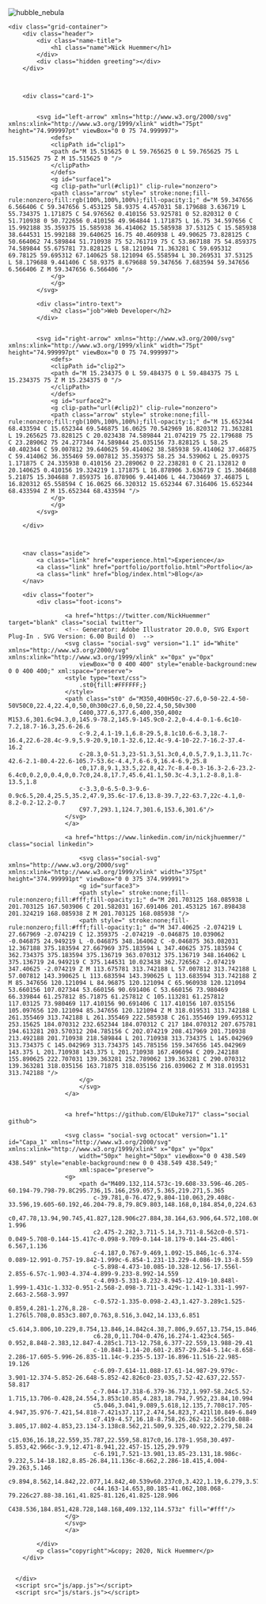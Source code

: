 <!DOCTYPE html>
<!-- HTML validated on 1/5/21 11:50am -->
<html lang="en">
<head>
    <meta charset="UTF-8">
    <meta name="viewport" content="width=device-width, initial-scale=1.0">
    <link rel="stylesheet" href="css/normalize.css">
    <link rel="stylesheet" href="css/styles.css">
    <link rel="preconnect" href="https://fonts.gstatic.com">
    <link rel="preconnect" href="https://fonts.gstatic.com">
    <link rel="preconnect" href="https://fonts.gstatic.com">
    <link href="https://fonts.googleapis.com/css2?family=Audiowide&display=swap" rel="stylesheet"> 
    <link href="https://fonts.googleapis.com/css2?family=Catamaran:wght@500&display=swap" rel="stylesheet">
    <title>Nick Huemmer</title>
</head>
<body>
    <canvas id="starfield" width="321" height="1500"></canvas>
    <!-- <canvas id="nebula" width="1068" height="1043"></canvas>    -->
    <img class="nebula" src="img/Hubble_Image_Base_size.png" alt="hubble_nebula">
   
    <div class="grid-container">
        <div class="header">
            <div class="name-title">
                <h1 class="name">Nick Huemmer</h1>
            </div>
            <div class="hidden greeting"></div>    
        </div>


        
        <div class="card-1">    
            
            
            <svg id="left-arrow" xmlns="http://www.w3.org/2000/svg" xmlns:xlink="http://www.w3.org/1999/xlink" width="75pt" height="74.999997pt" viewBox="0 0 75 74.999997">
                <defs>
                <clipPath id="clip1">
                <path d="M 15.515625 0 L 59.765625 0 L 59.765625 75 L 15.515625 75 Z M 15.515625 0 "/>
                </clipPath>
                </defs>
                <g id="surface1">
                <g clip-path="url(#clip1)" clip-rule="nonzero">
                <path class="arrow" style=" stroke:none;fill-rule:nonzero;fill:rgb(100%,100%,100%);fill-opacity:1;" d="M 59.347656 6.566406 C 59.347656 5.453125 58.9375 4.457031 58.179688 3.636719 L 55.734375 1.171875 C 54.976562 0.410156 53.925781 0 52.820312 0 C 51.710938 0 50.722656 0.410156 49.964844 1.171875 L 16.75 34.597656 C 15.992188 35.359375 15.585938 36.414062 15.585938 37.53125 C 15.585938 38.644531 15.992188 39.640625 16.75 40.460938 L 49.90625 73.828125 C 50.664062 74.589844 51.710938 75 52.761719 75 C 53.867188 75 54.859375 74.589844 55.675781 73.828125 L 58.121094 71.363281 C 59.695312 69.78125 59.695312 67.140625 58.121094 65.558594 L 30.269531 37.53125 L 58.179688 9.441406 C 58.9375 8.679688 59.347656 7.683594 59.347656 6.566406 Z M 59.347656 6.566406 "/>
                </g>
                </g>
            </svg>            
            
            <div class="intro-text">                
                <h2 class="job">Web Developer</h2>
            </div> 
            
           
            <svg id="right-arrow" xmlns="http://www.w3.org/2000/svg" xmlns:xlink="http://www.w3.org/1999/xlink" width="75pt" height="74.999997pt" viewBox="0 0 75 74.999997">
                <defs>
                <clipPath id="clip2">
                <path d="M 15.234375 0 L 59.484375 0 L 59.484375 75 L 15.234375 75 Z M 15.234375 0 "/>
                </clipPath>
                </defs>
                <g id="surface2">
                <g clip-path="url(#clip2)" clip-rule="nonzero">
                <path class="arrow" style=" stroke:none;fill-rule:nonzero;fill:rgb(100%,100%,100%);fill-opacity:1;" d="M 15.652344 68.433594 C 15.652344 69.546875 16.0625 70.542969 16.820312 71.363281 L 19.265625 73.828125 C 20.023438 74.589844 21.074219 75 22.179688 75 C 23.289062 75 24.277344 74.589844 25.035156 73.828125 L 58.25 40.402344 C 59.007812 39.640625 59.414062 38.585938 59.414062 37.46875 C 59.414062 36.355469 59.007812 35.359375 58.25 34.539062 L 25.09375 1.171875 C 24.335938 0.410156 23.289062 0 22.238281 0 C 21.132812 0 20.140625 0.410156 19.324219 1.171875 L 16.878906 3.636719 C 15.304688 5.21875 15.304688 7.859375 16.878906 9.441406 L 44.730469 37.46875 L 16.820312 65.558594 C 16.0625 66.320312 15.652344 67.316406 15.652344 68.433594 Z M 15.652344 68.433594 "/>
                </g>
                </g>
            </svg>
            
        </div>

        
       
        <nav class="aside">
            <a class="link" href="experience.html">Experience</a>
            <a class="link" href="portfolio/portfolio.html">Portfolio</a>
            <a class="link" href="blog/index.html">Blog</a>
        </nav>
        
        <div class="footer">
            <div class="foot-icons">
                
                    <a href="https://twitter.com/NickHuemmer" target="blank" class="social twitter">
                    <!-- Generator: Adobe Illustrator 20.0.0, SVG Export Plug-In . SVG Version: 6.00 Build 0)  -->
                    <svg class= "social-svg" version="1.1" id="White" xmlns="http://www.w3.org/2000/svg" xmlns:xlink="http://www.w3.org/1999/xlink" x="0px" y="0px"
                        viewBox="0 0 400 400" style="enable-background:new 0 0 400 400;" xml:space="preserve">
                    <style type="text/css">
                        .st0{fill:#FFFFFF;}
                    </style>
                    <path class="st0" d="M350,400H50c-27.6,0-50-22.4-50-50V50C0,22.4,22.4,0,50,0h300c27.6,0,50,22.4,50,50v300
                        C400,377.6,377.6,400,350,400z M153.6,301.6c94.3,0,145.9-78.2,145.9-145.9c0-2.2,0-4.4-0.1-6.6c10-7.2,18.7-16.3,25.6-26.6
                        c-9.2,4.1-19.1,6.8-29.5,8.1c10.6-6.3,18.7-16.4,22.6-28.4c-9.9,5.9-20.9,10.1-32.6,12.4c-9.4-10-22.7-16.2-37.4-16.2
                        c-28.3,0-51.3,23-51.3,51.3c0,4,0.5,7.9,1.3,11.7c-42.6-2.1-80.4-22.6-105.7-53.6c-4.4,7.6-6.9,16.4-6.9,25.8
                        c0,17.8,9.1,33.5,22.8,42.7c-8.4-0.3-16.3-2.6-23.2-6.4c0,0.2,0,0.4,0,0.7c0,24.8,17.7,45.6,41.1,50.3c-4.3,1.2-8.8,1.8-13.5,1.8
                        c-3.3,0-6.5-0.3-9.6-0.9c6.5,20.4,25.5,35.2,47.9,35.6c-17.6,13.8-39.7,22-63.7,22c-4.1,0-8.2-0.2-12.2-0.7
                        C97.7,293.1,124.7,301.6,153.6,301.6"/>
                    </svg>
                    </a>
               
                    <a href="https://www.linkedin.com/in/nickjhuemmer/" class="social linkedin">
                        
                        <svg class="social-svg" xmlns="http://www.w3.org/2000/svg" xmlns:xlink="http://www.w3.org/1999/xlink" width="375pt" height="374.999991pt" viewBox="0 0 375 374.999991">
                        <g id="surface3">
                        <path style=" stroke:none;fill-rule:nonzero;fill:#fff;fill-opacity:1;" d="M 201.703125 168.085938 L 201.703125 167.503906 C 201.582031 167.691406 201.453125 167.898438 201.324219 168.085938 Z M 201.703125 168.085938 "/>
                        <path style=" stroke:none;fill-rule:nonzero;fill:#fff;fill-opacity:1;" d="M 347.40625 -2.074219 L 27.667969 -2.074219 C 12.359375 -2.074219 -0.046875 10.039062 -0.046875 24.949219 L -0.046875 348.164062 C -0.046875 363.082031 12.367188 375.183594 27.667969 375.183594 L 347.40625 375.183594 C 362.734375 375.183594 375.136719 363.070312 375.136719 348.164062 L 375.136719 24.949219 C 375.144531 10.023438 362.726562 -2.074219 347.40625 -2.074219 Z M 113.675781 313.742188 L 57.007812 313.742188 L 57.007812 143.390625 L 113.683594 143.390625 L 113.683594 313.742188 Z M 85.347656 120.121094 L 84.96875 120.121094 C 65.960938 120.121094 53.660156 107.027344 53.660156 90.691406 C 53.660156 73.980469 66.339844 61.257812 85.71875 61.257812 C 105.113281 61.257812 117.03125 73.980469 117.410156 90.691406 C 117.410156 107.035156 105.097656 120.121094 85.347656 120.121094 Z M 318.019531 313.742188 L 261.355469 313.742188 L 261.355469 222.585938 C 261.355469 199.695312 253.15625 184.070312 232.652344 184.070312 C 217 184.070312 207.675781 194.613281 203.570312 204.785156 C 202.074219 208.417969 201.710938 213.492188 201.710938 218.589844 L 201.710938 313.734375 L 145.042969 313.734375 C 145.042969 313.734375 145.785156 159.347656 145.042969 143.375 L 201.710938 143.375 L 201.710938 167.496094 C 209.242188 155.890625 222.707031 139.363281 252.789062 139.363281 C 290.070312 139.363281 318.035156 163.71875 318.035156 216.039062 Z M 318.019531 313.742188 "/>
                        </g>
                        </svg>
                    </a>
                
               
                    <a href="https://github.com/ElDuke717" class="social github">
                    
                    <svg class= "social-svg octocat" version="1.1" id="Capa_1" xmlns="http://www.w3.org/2000/svg" xmlns:xlink="http://www.w3.org/1999/xlink" x="0px" y="0px"
                        width="50px" height="50px" viewBox="0 0 438.549 438.549" style="enable-background:new 0 0 438.549 438.549;"
                        xml:space="preserve">
                    <g>
                        <path d="M409.132,114.573c-19.608-33.596-46.205-60.194-79.798-79.8C295.736,15.166,259.057,5.365,219.271,5.365
                            c-39.781,0-76.472,9.804-110.063,29.408c-33.596,19.605-60.192,46.204-79.8,79.8C9.803,148.168,0,184.854,0,224.63
                            c0,47.78,13.94,90.745,41.827,128.906c27.884,38.164,63.906,64.572,108.063,79.227c5.14,0.954,8.945,0.283,11.419-1.996
                            c2.475-2.282,3.711-5.14,3.711-8.562c0-0.571-0.049-5.708-0.144-15.417c-0.098-9.709-0.144-18.179-0.144-25.406l-6.567,1.136
                            c-4.187,0.767-9.469,1.092-15.846,1c-6.374-0.089-12.991-0.757-19.842-1.999c-6.854-1.231-13.229-4.086-19.13-8.559
                            c-5.898-4.473-10.085-10.328-12.56-17.556l-2.855-6.57c-1.903-4.374-4.899-9.233-8.992-14.559
                            c-4.093-5.331-8.232-8.945-12.419-10.848l-1.999-1.431c-1.332-0.951-2.568-2.098-3.711-3.429c-1.142-1.331-1.997-2.663-2.568-3.997
                            c-0.572-1.335-0.098-2.43,1.427-3.289c1.525-0.859,4.281-1.276,8.28-1.276l5.708,0.853c3.807,0.763,8.516,3.042,14.133,6.851
                            c5.614,3.806,10.229,8.754,13.846,14.842c4.38,7.806,9.657,13.754,15.846,17.847c6.184,4.093,12.419,6.136,18.699,6.136
                            c6.28,0,11.704-0.476,16.274-1.423c4.565-0.952,8.848-2.383,12.847-4.285c1.713-12.758,6.377-22.559,13.988-29.41
                            c-10.848-1.14-20.601-2.857-29.264-5.14c-8.658-2.286-17.605-5.996-26.835-11.14c-9.235-5.137-16.896-11.516-22.985-19.126
                            c-6.09-7.614-11.088-17.61-14.987-29.979c-3.901-12.374-5.852-26.648-5.852-42.826c0-23.035,7.52-42.637,22.557-58.817
                            c-7.044-17.318-6.379-36.732,1.997-58.24c5.52-1.715,13.706-0.428,24.554,3.853c10.85,4.283,18.794,7.952,23.84,10.994
                            c5.046,3.041,9.089,5.618,12.135,7.708c17.705-4.947,35.976-7.421,54.818-7.421s37.117,2.474,54.823,7.421l10.849-6.849
                            c7.419-4.57,16.18-8.758,26.262-12.565c10.088-3.805,17.802-4.853,23.134-3.138c8.562,21.509,9.325,40.922,2.279,58.24
                            c15.036,16.18,22.559,35.787,22.559,58.817c0,16.178-1.958,30.497-5.853,42.966c-3.9,12.471-8.941,22.457-15.125,29.979
                            c-6.191,7.521-13.901,13.85-23.131,18.986c-9.232,5.14-18.182,8.85-26.84,11.136c-8.662,2.286-18.415,4.004-29.263,5.146
                            c9.894,8.562,14.842,22.077,14.842,40.539v60.237c0,3.422,1.19,6.279,3.572,8.562c2.379,2.279,6.136,2.95,11.276,1.995
                            c44.163-14.653,80.185-41.062,108.068-79.226c27.88-38.161,41.825-81.126,41.825-128.906
                            C438.536,184.851,428.728,148.168,409.132,114.573z" fill="#fff"/>
                    </g>
                    </svg>
                    </a>
               
            </div>
            <p class="copyright">&copy; 2020, Nick Huemmer</p>
        </div>
        
        
      </div>
      <script src="js/app.js"></script>
      <script src="js/stars.js"></script>
      
</body>
</html>
